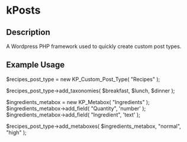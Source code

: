 # kPosts
## Description
A Wordpress PHP framework used to quickly create custom post types.

## Example Usage
$recipes_post_type = new KP_Custom_Post_Type( "Recipes" );

$recipes_post_type->add_taxonomies( 
  $breakfast,
  $lunch,
  $dinner
);

$ingredients_metabox = new KP_Metabox( "Ingredients" );
$ingredients_metabox->add_field( "Quantity", 'number' );
$ingredients_metabox->add_field( "Ingredient", 'text' );

$recipes_post_type->add_metaboxes( $ingredients_metabox, "normal", "high" );
